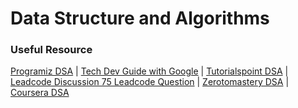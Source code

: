 # Data Structure and Algorithms

### Useful Resource
[Programiz DSA](https://www.programiz.com/dsa) | [Tech Dev Guide with Google](https://techdevguide.withgoogle.com/paths/data-structures-and-algorithms/) | [Tutorialspoint DSA](https://www.tutorialspoint.com/data_structures_algorithms/index.htm) | [Leadcode Discussion 75 Leadcode Question](https://leetcode.com/discuss/general-discussion/460599/blind-75-leetcode-questions) | [Zerotomastery DSA](https://zerotomastery.io/courses/learn-data-structures-and-algorithms/) | [Coursera DSA](https://www.coursera.org/specializations/algorithms?irclickid=yK6wSW0YUxyPUpaSiGzNlSsVUkFzF8VVO00Y2Q0&irgwc=1&utm_medium=partners&utm_source=impact&utm_campaign=3259109&utm_content=b2c)
